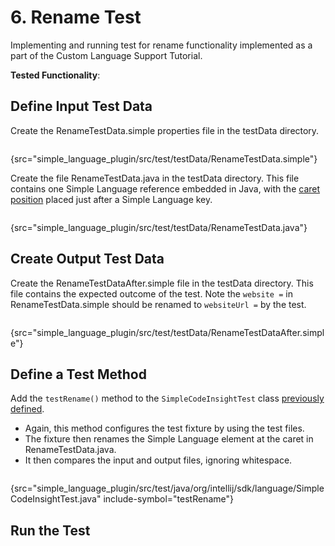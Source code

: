 <!-- Copyright 2000-2023 JetBrains s.r.o. and contributors. Use of this source code is governed by the Apache 2.0 license. -->

# 6. Rename Test

<link-summary>Implementing and running test for rename functionality implemented as a part of the Custom Language Support Tutorial.</link-summary>

<tldr>

**Tested Functionality**: [](reference_contributor.md)

</tldr>

<include from="tests_prerequisites.md" element-id="custom_language_testing_tutorial_header"></include>

## Define Input Test Data
Create the <path>RenameTestData.simple</path> properties file in the <path>testData</path> directory.

```bash
```
{src="simple_language_plugin/src/test/testData/RenameTestData.simple"}

Create the file <path>RenameTestData.java</path> in the <path>testData</path> directory.
This file contains one Simple Language reference embedded in Java, with the [caret position](test_project_and_testdata_directories.md#special-markup) placed just after a Simple Language key.

```java
```
{src="simple_language_plugin/src/test/testData/RenameTestData.java"}

## Create Output Test Data
Create the <path>RenameTestDataAfter.simple</path> file in the <path>testData</path> directory.
This file contains the expected outcome of the test.
Note the `website =` in <path>RenameTestData.simple</path> should be renamed to `websiteUrl =` by the test.

```bash
```
{src="simple_language_plugin/src/test/testData/RenameTestDataAfter.simple"}

## Define a Test Method
Add the `testRename()` method to the `SimpleCodeInsightTest` class [previously defined](completion_test.md#define-a-test).
* Again, this method configures the test fixture by using the test files.
* The fixture then renames the Simple Language element at the caret in <path>RenameTestData.java</path>.
* It then compares the input and output files, ignoring whitespace.

```java
```
{src="simple_language_plugin/src/test/java/org/intellij/sdk/language/SimpleCodeInsightTest.java" include-symbol="testRename"}


## Run the Test

<include from="custom_language_testing_snippets.md" element-id="runTests"/>
